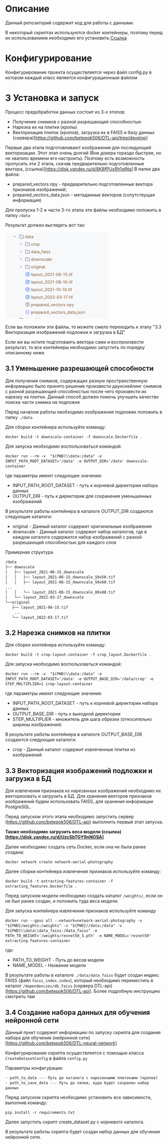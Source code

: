 # Описание

Данный репозиторий содержит код для работы с данными.

В некоторый скриптах используются docker контейнеры, поэтому перед их использованием необходимо его установить [Ссылка](https://www.docker.com/get-started/)

# Конфигурирование

Конфигурирование проекта осуществляется через файл config.py в котором каждый класс является конфигурационным файлом 

# 3 Установка и запуск

Процесс предобработки данных состоит из 3-х этопов:

- Получение снимков с разной разрешающей способностью
- Нарезка их на плитки (кропы)
- Векторизация плиток (кропов), загрузка их в FAISS и базу данных (сервера)[https://github.com/betepok506/DTL-api/tree/develop]

Первые два этапа подготовливают изображения для последующей векторизации. Этот этап очень долгий (Вне докера гораздо быстрее, но не хватило времени его настроить).
Поэтому есть возможность пропусить эти 2 этапа, скачав предварительно подготовленные вектора, (ссылка)[https://disk.yandex.ru/d/8K8fPUxRh1qlNg] 
В папке два файла:
- prepared_vectors.npy - предварительно подготовленные вектора признаков изображений;
- prepared_vectors_data.json - метаданные векторов (сопутствущая информация)

Для пропуска 1-2 и части 3-го этапа эти файлы необходимо положить в папку `/data`

Результат должен выглядеть вот так:

![](docs/faiss_data.PNG)

Если вы положили эти файлы, то можете смело переходить к этапу "3.3 Векторизация изображений подложки и загрузка в БД"

Если же вы хотите подготоваить вектора сами и воспроизвести результат, то все контейнеры необходимо запустить по порядку описанному ниже.

## 3.1 Уменьшение разрешающей способности

Для получения снимков, содержащих разную пространственную информацию было принято решение произвести даунскейлинг 
снимков с разной разрешающей способностью после чего произвести их нарезку на плитки. 
Данный способ должен помочь улучшить качество поиска части снимка на подложке 


Перед началом работы необходимо изображения подложек положить в папку `./data`

Для сборки контейнера используйте команду:
```commandline
docker build -t downscale-container -f downscale.Dockerfile .
```

Для запуска необходимо воспользоваться командой:
```commandline
docker run --rm -v  "$(PWD)\\data:/data" -e INPUT_PATH_ROOT_DATASET='/data' -e OUTPUT_DIR='/data' downscale-container
```
где параметры имеют следующее значение:
- INPUT_PATH_ROOT_DATASET - путь к корневой директории набора данных
- OUTPUT_DIR - путь к директории для сохранения уменьшенных изображений

В результате работы контейнера в каталоге OUTPUT_DIR создаются следующие каталоги:
- original - Данный каталог содержит оригинальные изображения
- downscale - Данный каталог содержит набор каталогов, где в каждом каталоге содержится набор изображений с разной разрешающей способностью для каждого слоя

Примерная структура
```commandline
/data
├── downscale
│   ├── layout_2021-06-15_downscale
│   │   ├── layout_2021-06-15_downscale_50x50.tif
│   │   ├── layout_2021-06-15_downscale_50x60.tif
...
│   │   └── layout_2021-06-15_downscale_80x80.tif
│   └── layout_2022-03-17_downscale
└──original
   ├── layout_2021-06-15.tif
    ...
   └── layout_2022-03-17.tif
```
## 3.2 Нарезка снимков на плитки

Для сборки контейнера используйте команду:
```commandline
docker build -t crop-layout-container -f crop_layout.Dockerfile .
```

Для запуска необходимо воспользоваться командой:
```commandline
docker run --rm -v  "$(PWD)\\data:/data" -e INPUT_PATH_ROOT_DATASET='/data' -e OUTPUT_BASE_DIR='/data/crop' -e STEP_MULTIPLIER=1 crop-layout-container
```
где параметры имеют следующие значения:
- INPUT_PATH_ROOT_DATASET - путь к корневой директории набора данных
- OUTPUT_BASE_DIR - путь к выходной директории
- STEP_MULTIPLIER - множитель для шага обрезки (относительно ширины изображения)

В результате работы контейнера в каталоге OUTPUT_BASE_DIR создаются следующие каталоги:
- crop - Данный каталог содержит извлеченные плитки из изображений

## 3.3 Векторизация изображений подложки и загрузка в БД

Для извлечения признаков из нарезанных изображений необходимо их векторизовать и загрузить в БД.
Для хранения векторов признаков изображений будем использовать FAISS, для хранения информации PostgreSQL.

Перед запуском этого этапа необходимо запустить сервер (https://github.com/betepok506/DTL-api) выполнить первый этап запуска.

**Также необходимо загрузить веса модели (ссылка)[https://disk.yandex.ru/d/UzcSbTGY9nNOSA]**

Далее необходимо создать сеть Docker, если она не была ранее создана:
```commandline
docker network create network-aerial-photography
```

Далее сборки контейнера извлечения признаков используйте команду:
```commandline
docker build -t extracting-features-container -f extracting_features.Dockerfile .
```

Перед запуском модели необходимо создать каталог `/weights/`, если он не был ранее создан, и положить туда веса модели.

Для запуска контейнера извлечения признаков используйте команду
```commandline
docker run --gpus all --network=network-aerial-photography -v  "${PWD}/weights:/weights" -v "${PWD}//data:/data" -v "${PWD}\\data\\data_faiss:/data_faiss" -e PATH_TO_WEIGHT='/weights/resnet50_3.pth' -e NAME_MODEL='resnet50' extracting-features-container
```
где:
- PATH_TO_WEIGHT - Путь до весов модели
- NAME_MODEL - Название модели

В результате работы в каталоге `./data/data_faiss` будет создан индекс FAISS (файл `faiss_index.index`), 
который необходимо переместить в каталог `/dependencies/db_faiss`
(сервера DTL-api)[https://github.com/betepok506/DTL-api]. Более подробную инструкцию смотреть там

## 3.4 Создание набора данных для обучения нейронной сети

Данный пункт содержит информацию по запуску скрипта для создания набора для обучения (нейронной сети)[https://github.com/betepok506/DTL-neural-network]

Конфигурирование скрипта осуществляется с помощью класса `CreateDatasetConfig` в файла `config.py`

Параметры конфигурации:
```commandline
- path_to_data --- Путь до каталога с нарезанными плитоками (кропов)
- path_to_save_data --- Путь до папки, куда будет сохранен набор данных
```

Перед запуском скрипта необходимо установить все зависимости, выполнив команду:
```commandline
pip install -r requirements.txt
```

Далее запустить скрипт create_dataset.py с корневого каталога.

В результате работы скрипта будет создан набор данных для обучения нейронной сети.
